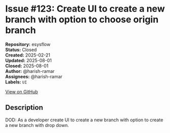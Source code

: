 # Issue #123: Create UI to create a new branch with option to choose origin branch

**Repository:** esysflow  
**Status:** Closed  
**Created:** 2025-02-21  
**Updated:** 2025-08-01  
**Closed:** 2025-08-01  
**Author:** @harish-ramar  
**Assignees:** @harish-ramar  
**Labels:** `UI`  

[View on GitHub](https://github.com/Simtestlab/esysflow/issues/123)

## Description

DOD: As a developer create UI to create a new branch with option to create a new branch with drop down.